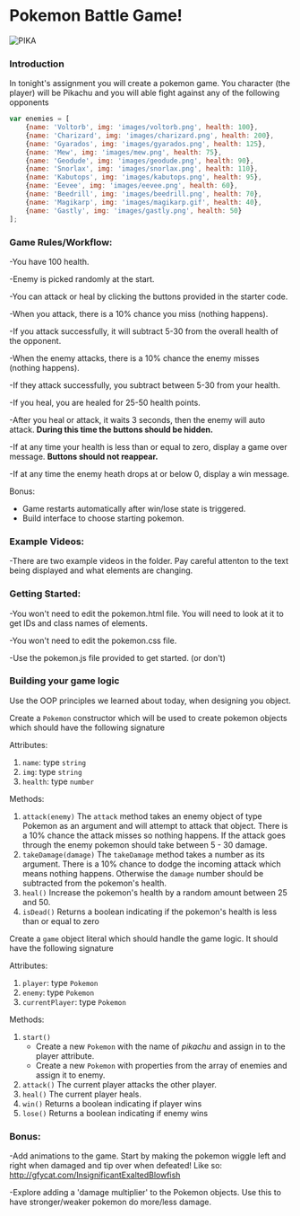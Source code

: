 # Pokemon Battle Game!

![PIKA](http://49.media.tumblr.com/f151c12a0af53d864ebb413101f64e32/tumblr_nqm3q02d0y1tros9go1_500.gif)

### Introduction

In tonight's assignment you will create a pokemon game. You character (the player) will be Pikachu and you will able fight against any of the following opponents

```javascript
var enemies = [
    {name: 'Voltorb', img: 'images/voltorb.png', health: 100},
    {name: 'Charizard', img: 'images/charizard.png', health: 200},
    {name: 'Gyarados', img: 'images/gyarados.png', health: 125},
    {name: 'Mew', img: 'images/mew.png', health: 75},
    {name: 'Geodude', img: 'images/geodude.png', health: 90},
    {name: 'Snorlax', img: 'images/snorlax.png', health: 110},
    {name: 'Kabutops', img: 'images/kabutops.png', health: 95},
    {name: 'Eevee', img: 'images/eevee.png', health: 60},
    {name: 'Beedrill', img: 'images/beedrill.png', health: 70},
    {name: 'Magikarp', img: 'images/magikarp.gif', health: 40},
    {name: 'Gastly', img: 'images/gastly.png', health: 50}
];
```

### Game Rules/Workflow:

-You have 100 health. 

-Enemy is picked randomly at the start. 

-You can attack or heal by clicking the buttons provided in the starter code. 

-When you attack, there is a 10% chance you miss (nothing happens). 

-If you attack successfully, it will subtract 5-30 from the overall health of the opponent. 

-When the enemy attacks, there is a 10% chance the enemy misses (nothing happens). 
 
-If they attack successfully, you subtract between 5-30 from your health. 

-If you heal, you are healed for 25-50 health points. 

-After you heal or attack, it waits 3 seconds, then the enemy will auto attack. **During this time the buttons should be hidden.**

-If at any time your health is less than or equal to zero, display a game over message. **Buttons should not reappear.**

-If at any time the enemy heath drops at or below 0, display a win message. 

Bonus:

- Game restarts automatically after win/lose state is triggered. 
- Build interface to choose starting pokemon.

### Example Videos:

-There are two example videos in the folder. Pay careful attenton to the text being displayed and what elements are changing. 


### Getting Started: 

-You won't need to edit the pokemon.html file. You will need to look at it to get IDs and class names of elements.

-You won't need to edit the pokemon.css file. 

-Use the pokemon.js file provided to get started. (or don't)


### Building your game logic

Use the OOP principles we learned about today, when designing you object.

Create a `Pokemon` constructor which will be used to create pokemon objects which should have the following signature

Attributes:
1. `name`: type `string`
2. `img`: type `string`
3. `health`: type `number`

Methods:
1. `attack(enemy)`
    The `attack` method takes an enemy object of type Pokemon as an argument and will attempt to attack that object. There is a 10% chance the attack misses so nothing happens. If the attack goes through the enemy pokemon should take between 5 - 30 damage.
2. `takeDamage(damage)`
    The `takeDamage` method takes a number as its argument.  There is a 10% chance to dodge the incoming attack which means nothing happens. Otherwise the `damage` number should be subtracted from the pokemon's health.
3. `heal()`
    Increase the pokemon's health by a random amount between 25 and 50.
4. `isDead()`
    Returns a boolean indicating if the pokemon's health is less than or equal to zero

Create a `game` object literal which should handle the game logic. It should have the following signature

Attributes:
1. `player`: type `Pokemon`
2. `enemy`: type `Pokemon`
3. `currentPlayer`: type `Pokemon`

Methods:

1. `start()`
    - Create a new `Pokemon` with the name of *pikachu* and assign in to the player attribute.
    - Create a new `Pokemon` with properties from the array of enemies and assign it to enemy.
2. `attack()`
    The current player attacks the other player. 
3. `heal()`
    The current player heals.    
4. `win()`
    Returns a boolean indicating if player wins
5. `lose()`
    Returns a boolean indicating if enemy wins



### Bonus:

-Add animations to the game. Start by making the pokemon wiggle left and right when damaged and tip over when defeated! Like so: http://gfycat.com/InsignificantExaltedBlowfish

-Explore adding a 'damage multiplier' to the Pokemon objects. Use this to have stronger/weaker pokemon do more/less damage. 

